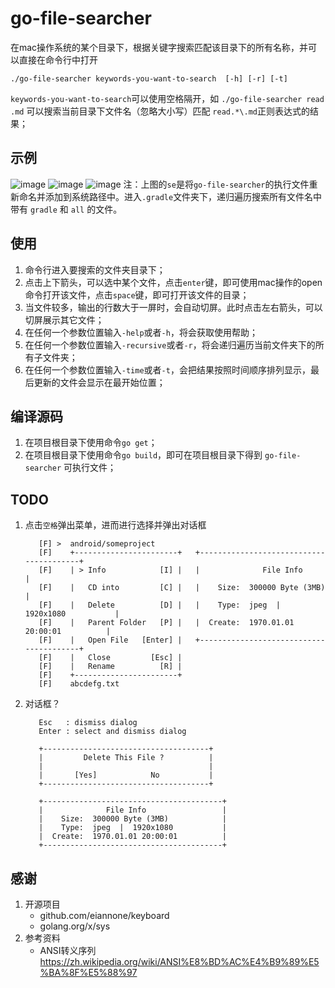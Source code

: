 # go-file-searcher
在mac操作系统的某个目录下，根据关键字搜索匹配该目录下的所有名称，并可以直接在命令行中打开
```
./go-file-searcher keywords-you-want-to-search  [-h] [-r] [-t]
```
`keywords-you-want-to-search`可以使用空格隔开，如 `./go-file-searcher read .md` 可以搜索当前目录下文件名（忽略大小写）匹配 `read.*\.md`正则表达式的结果；

## 示例
![image](https://github.com/Carbs0126/go-file-searcher/assets/14228871/03cff9fd-a718-4d45-a79a-5164b5009842)
![image](https://github.com/Carbs0126/go-file-searcher/assets/14228871/3a0a2faf-cf06-4f7e-afe8-ab7d68d010f7)
![image](https://github.com/Carbs0126/go-file-searcher/assets/14228871/fee612ef-8c19-440f-9488-23f4151838de)
注：上图的`se`是将`go-file-searcher`的执行文件重新命名并添加到系统路径中。进入`.gradle`文件夹下，递归遍历搜索所有文件名中带有 `gradle` 和 `all` 的文件。

## 使用
1. 命令行进入要搜索的文件夹目录下；
2. 点击上下箭头，可以选中某个文件，点击``enter``键，即可使用mac操作的open命令打开该文件，点击``space``键，即可打开该文件的目录；
3. 当文件较多，输出的行数大于一屏时，会自动切屏。此时点击左右箭头，可以切屏展示其它文件；
4. 在任何一个参数位置输入`-help`或者`-h`，将会获取使用帮助；
5. 在任何一个参数位置输入`-recursive`或者`-r`，将会递归遍历当前文件夹下的所有子文件夹；
6. 在任何一个参数位置输入`-time`或者`-t`，会把结果按照时间顺序排列显示，最后更新的文件会显示在最开始位置；

## 编译源码
1. 在项目根目录下使用命令``go get``；
2. 在项目根目录下使用命令``go build``，即可在项目根目录下得到 `go-file-searcher` 可执行文件；

## TODO

1. 点击`空格`弹出菜单，进而进行选择并弹出对话框
   ```
      [F] >  android/someproject   
      [F]    +-----------------------+   +----------------------------------------+ 
      [F]    | > Info            [I] |   |              File Info                 |
      [F]    |   CD into         [C] |   |    Size:  300000 Byte (3MB)            |
      [F]    |   Delete          [D] |   |    Type:  jpeg  |  1920x1080           |
      [F]    |   Parent Folder   [P] |   |  Create:  1970.01.01 20:00:01          |
      [F]    |   Open File   [Enter] |   +----------------------------------------+
      [F]    |   Close         [Esc] |
      [F]    |   Rename          [R] |
      [F]    +-----------------------+
      [F]    abcdefg.txt
   ```
2. 对话框？
   ```
      Esc   : dismiss dialog
      Enter : select and dismiss dialog
      
      +-------------------------------------+ 
      |         Delete This File ?          |
      |                                     |
      |       [Yes]            No           |
      +-------------------------------------+
      
      +----------------------------------------+ 
      |              File Info                 |
      |    Size:  300000 Byte (3MB)            |
      |    Type:  jpeg  |  1920x1080           |
      |  Create:  1970.01.01 20:00:01          |
      +----------------------------------------+
   ```
## 感谢
1. 开源项目
   - github.com/eiannone/keyboard
   - golang.org/x/sys
2. 参考资料
   - ANSI转义序列 https://zh.wikipedia.org/wiki/ANSI%E8%BD%AC%E4%B9%89%E5%BA%8F%E5%88%97
